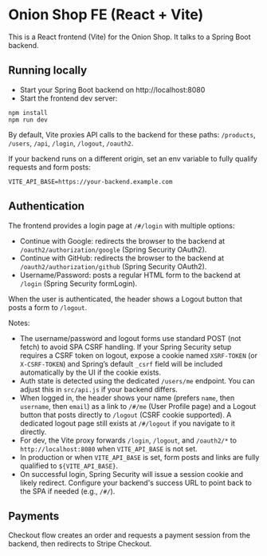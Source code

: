 # Onion Shop FE (React + Vite)

This is a React frontend (Vite) for the Onion Shop. It talks to a Spring Boot backend.

## Running locally

- Start your Spring Boot backend on http://localhost:8080
- Start the frontend dev server:

```
npm install
npm run dev
```

By default, Vite proxies API calls to the backend for these paths: `/products`, `/users`, `/api`, `/login`, `/logout`, `/oauth2`.

If your backend runs on a different origin, set an env variable to fully qualify requests and form posts:

```
VITE_API_BASE=https://your-backend.example.com
```

## Authentication

The frontend provides a login page at `/#/login` with multiple options:

- Continue with Google: redirects the browser to the backend at `/oauth2/authorization/google` (Spring Security OAuth2).
- Continue with GitHub: redirects the browser to the backend at `/oauth2/authorization/github` (Spring Security OAuth2).
- Username/Password: posts a regular HTML form to the backend at `/login` (Spring Security formLogin).

When the user is authenticated, the header shows a Logout button that posts a form to `/logout`.

Notes:
- The username/password and logout forms use standard POST (not fetch) to avoid SPA CSRF handling. If your Spring Security setup requires a CSRF token on logout, expose a cookie named `XSRF-TOKEN` (or `X-CSRF-TOKEN`) and Spring’s default `_csrf` field will be included automatically by the UI if the cookie exists.
- Auth state is detected using the dedicated `/users/me` endpoint. You can adjust this in `src/api.js` if your backend differs.
- When logged in, the header shows your name (prefers `name`, then `username`, then `email`) as a link to `/#/me` (User Profile page) and a Logout button that posts directly to `/logout` (CSRF cookie supported). A dedicated logout page still exists at `/#/logout` if you navigate to it directly.
- For dev, the Vite proxy forwards `/login`, `/logout`, and `/oauth2/*` to `http://localhost:8080` when `VITE_API_BASE` is not set.
- In production or when `VITE_API_BASE` is set, form posts and links are fully qualified to `${VITE_API_BASE}`.
- On successful login, Spring Security will issue a session cookie and likely redirect. Configure your backend's success URL to point back to the SPA if needed (e.g., `/#/`).

## Payments

Checkout flow creates an order and requests a payment session from the backend, then redirects to Stripe Checkout.
